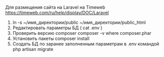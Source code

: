 Для размещения сайта на Laravel на Timeweb
 https://timeweb.com/ru/help/display/DOC/Laravel
 
 1. ln -s ~/имя_директории/public ~/имя_директории/public_html
 2. Редактировать параметры БД ( cat .env )
 3. Проверить версию composer 
                    composer -v
                    where composer.phar
 4. Установить пакеты 
                    composer install
 5. Создать БД по заранее заполненным параметрам в .env командой
                    php artisan migrate
